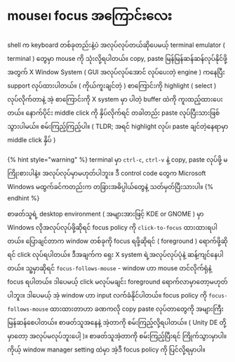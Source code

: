 # mouse၊ focus အကြောင်းလေး

shell က keyboard တစ်ခုတည်းနဲ့ပဲ အလုပ်လုပ်တယ်ဆိုပေမယ့် terminal emulator \( terminal \) တွေမှာ mouse ကို သုံးလို့ရပါတယ်။ copy, paste မြန်မြန်ဆန်ဆန်လုပ်နိုင်ဖို့အတွက် X Window System \( GUI အလုပ်လုပ်အောင် လုပ်ပေးတဲ့ engine \) ကနေပြီး support လုပ်ထားပါတယ်။ \( ကိုယ်ကူးချင်တဲ့ \) စာကြောင်းကို highlight \( select \) လုပ်လိုက်တာနဲ့ အဲ့ စာကြောင်းကို X system မှာ ပါတဲ့ buffer ထဲကို ကူးထည့်ထားပေးတယ်။ နောက်ပိုင်း middle click ကို နှိပ်လိုက်ရင် တခါတည်း paste လုပ်ပြီးသားဖြစ်သွားပါမယ်။ စမ်းကြည့်ကြည့်ပါ။ \( TLDR; အရင် highlight လုပ်၊ paste ချင်တဲ့နေရာမှာ middle click နှိပ် \)

{% hint style="warning" %}
terminal မှာ `ctrl-c`, `ctrl-v` နဲ့ copy, paste လုပ်ဖို့ မကြိုးစားပါနဲ့။ အလုပ်လုပ်မှာမဟုတ်ပါဘူး။ ဒီ control code တွေက Microsoft Windows မထွက်ခင်ကတည်းက တခြားအဓိပ္ပါယ်တွေနဲ့ သတ်မှတ်ပြီးသားပါ။
{% endhint %}

စာဖတ်သူရဲ့ desktop environment \( အများအားဖြင့် KDE or GNOME \) မှာ Windows လိုအလုပ်လုပ်ဖို့ဆိုရင် focus policy ကို `click-to-focus` ထားထားရပါတယ်။ ပြောချင်တာက window တစ်ခုကို focus ရဖို့ဆိုရင် \(​ foreground \) ရောက်ဖို့ဆိုရင် click လုပ်ရပါတယ်။ ဒီအချက်က ရှေး X system ရဲ့အလုပ်လုပ်ပုံနဲ့ ဆန့်ကျင်နေပါတယ်။ သူ့မှာဆိုရင် `focus-follows-mouse` - window ဟာ mouse တင်လိုက်ရုံနဲ့ focus ရပါတယ်။ ဒါပေမယ့် click မလုပ်မချင်း foreground ရောက်လာမှာတော့မဟုတ်ပါဘူး။ ဒါပေမယ့် အဲ့ window ဟာ input လက်ခံနိုင်ပါတယ်။ focus policy ကို `focus-follows-mouse` ထားထားတာဟာ ခဏကလို copy paste လုပ်တာတွေကို အများကြီး မြန်ဆန်စေပါတယ်။ စာဖတ်သူအနေနဲ့ အဲ့တာကို စမ်းကြည့်လို့ရပါတယ်။ \( Unity DE တို့မှာတော့ အလုပ်မလုပ်ဘူးပေါ့ \)။ စာဖတ်သူအဲ့တာကို စမ်းကြည့်ပြီးရင် ကြိုက်သွားမှာပါ။ ကိုယ့် window manager setting ထဲမှာ အဲ့ဒီ focus policy ကို ပြင်လို့ရမှာပါ။

